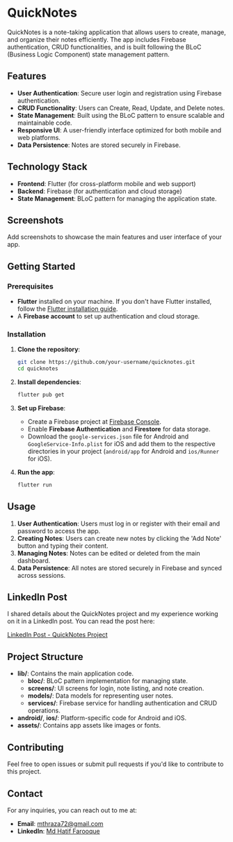 # QuickNotes

QuickNotes is a note-taking application that allows users to create, manage, and organize their notes efficiently. The app includes Firebase authentication, CRUD functionalities, and is built following the BLoC (Business Logic Component) state management pattern.

## Features

- **User Authentication**: Secure user login and registration using Firebase authentication.
- **CRUD Functionality**: Users can Create, Read, Update, and Delete notes.
- **State Management**: Built using the BLoC pattern to ensure scalable and maintainable code.
- **Responsive UI**: A user-friendly interface optimized for both mobile and web platforms.
- **Data Persistence**: Notes are stored securely in Firebase.

## Technology Stack

- **Frontend**: Flutter (for cross-platform mobile and web support)
- **Backend**: Firebase (for authentication and cloud storage)
- **State Management**: BLoC pattern for managing the application state.
  
## Screenshots

Add screenshots to showcase the main features and user interface of your app.

## Getting Started

### Prerequisites

- **Flutter** installed on your machine. If you don't have Flutter installed, follow the [Flutter installation guide](https://flutter.dev/docs/get-started/install).
- A **Firebase account** to set up authentication and cloud storage.

### Installation

1. **Clone the repository**:
   ```bash
   git clone https://github.com/your-username/quicknotes.git
   cd quicknotes


2. **Install dependencies**:
   ```bash
   flutter pub get
   ```

3. **Set up Firebase**:
   - Create a Firebase project at [Firebase Console](https://console.firebase.google.com/).
   - Enable **Firebase Authentication** and **Firestore** for data storage.
   - Download the `google-services.json` file for Android and `GoogleService-Info.plist` for iOS and add them to the respective directories in your project (`android/app` for Android and `ios/Runner` for iOS).

4. **Run the app**:
   ```bash
   flutter run
   ```

## Usage

1. **User Authentication**: Users must log in or register with their email and password to access the app.
2. **Creating Notes**: Users can create new notes by clicking the 'Add Note' button and typing their content.
3. **Managing Notes**: Notes can be edited or deleted from the main dashboard.
4. **Data Persistence**: All notes are stored securely in Firebase and synced across sessions.

## LinkedIn Post

I shared details about the QuickNotes project and my experience working on it in a LinkedIn post. You can read the post here:

[LinkedIn Post - QuickNotes Project](https://www.linkedin.com/posts/md-hatif-farooque-35b55a229_flutterdevelopment-apparchitecture-softwaredevelopment-activity-7147248045745659905-Hnhl?utm_source=share&utm_medium=member_desktop)

## Project Structure

- **lib/**: Contains the main application code.
  - **bloc/**: BLoC pattern implementation for managing state.
  - **screens/**: UI screens for login, note listing, and note creation.
  - **models/**: Data models for representing user notes.
  - **services/**: Firebase service for handling authentication and CRUD operations.
- **android/**, **ios/**: Platform-specific code for Android and iOS.
- **assets/**: Contains app assets like images or fonts.

## Contributing

Feel free to open issues or submit pull requests if you'd like to contribute to this project.


## Contact

For any inquiries, you can reach out to me at:

- **Email**: mthraza72@gmail.com
- **LinkedIn**: [Md Hatif Farooque](https://www.linkedin.com/in/md-hatif-farooque-35b55a229)
```

